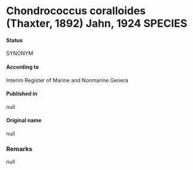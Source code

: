 Chondrococcus coralloides (Thaxter, 1892) Jahn, 1924 SPECIES
=======

#### Status
SYNONYM

#### According to
Interim Register of Marine and Nonmarine Genera

#### Published in
null

#### Original name
null

### Remarks
null